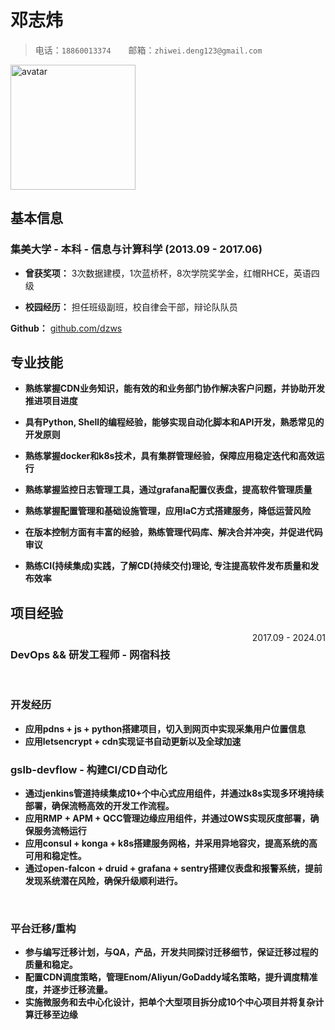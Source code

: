 # 邓志炜

> 电话：`18860013374`&emsp;&emsp;邮箱：`zhiwei.deng123@gmail.com`

<img src="https://avatars.githubusercontent.com/u/583231?v=4" alt="avatar" width="200" height="200">

## 基本信息

### 集美大学 - 本科 - 信息与计算科学 (2013.09 - 2017.06)

- **曾获奖项：** 3次数据建模，1次蓝桥杯，8次学院奖学金，红帽RHCE，英语四级

- **校园经历：** 担任班级副班，校自律会干部，辩论队队员

**Github：** [github.com/dzws](https://github.com/dzws)&ensp;

## 专业技能
- **熟练掌握CDN业务知识，能有效的和业务部门协作解决客户问题，并协助开发推进项目进度**
<!-- 业务能力 | 合作能力 | 管理能力-->
- **具有Python, Shell的编程经验，能够实现自动化脚本和API开发，熟悉常见的开发原则**
<!-- Python | Shell | 自动化 | 开发原则-->
- **熟练掌握docker和k8s技术，具有集群管理经验，保障应用稳定迭代和高效运行**
<!--docker | k8s-->
- **熟练掌握监控日志管理工具，通过grafana配置仪表盘，提高软件管理质量**
<!--grafana | open-falcon | prometheus | Nagios | Zabbix | ELK-->
- **熟练掌握配置管理和基础设施管理，应用IaC方式搭建服务，降低运营风险**
<!--Pulumi vs Terraform-->
- **在版本控制方面有丰富的经验，熟练管理代码库、解决合并冲突，并促进代码审议**
<!--git | code reivew | unit test-->
- **熟练CI(持续集成)实践，了解CD(持续交付)理论, 专注提高软件发布质量和发布效率**
<!--CI/CD | Jenkins |-->

## 项目经验

<div style="display: flex; justify-content: space-between;">
    <h3>DevOps && 研发工程师 - 网宿科技</h3> <span style="text-align: right">2017.09 - 2024.01</span>
</div>
&nbsp;

### 开发经历
- **应用pdns + js + python搭建项目，切入到网页中实现采集用户位置信息**
- **应用letsencrypt + cdn实现证书自动更新以及全球加速**

### gslb-devflow - 构建CI/CD自动化
<!--

-->
- **通过jenkins管道持续集成10+个中心式应用组件，并通过k8s实现多环境持续部署，确保流畅高效的开发工作流程。**
- **应用RMP + APM + QCC管理边缘应用组件，并通过OWS实现灰度部署，确保服务流畅运行**
- **应用consul + konga + k8s搭建服务网格，并采用异地容灾，提高系统的高可用和稳定性。**
- **通过open-falcon + druid + grafana + sentry搭建仪表盘和报警系统，提前发现系统潜在风险，确保升级顺利进行。**

&nbsp;
### 平台迁移/重构
- **参与编写迁移计划，与QA，产品，开发共同探讨迁移细节，保证迁移过程的质量和稳定。**
- **配置CDN调度策略，管理Enom/Aliyun/GoDaddy域名策略，提升调度精准度，并逐步迁移流量。**
- **实施微服务和去中心化设计，把单个大型项目拆分成10个中心项目并将复杂计算迁移至边缘**

&nbsp;

